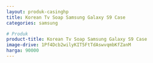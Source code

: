 ```yaml
---
layout: produk-casinghp
title: Korean Tv Soap Samsung Galaxy S9 Case
categories: samsung

# Produk
product-title: Korean Tv Soap Samsung Galaxy S9 Case
image-drive: 1Pf4Dcb2wilyKIT5FtTdAswvqmbKfZanM
harga: 90000
---
```

